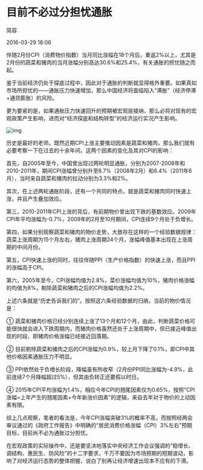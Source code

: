 # 目前不必过分担忧通胀

简容

2016-03-29 18:06

伴随2月份CPI（消费物价指数）当月同比涨幅在18个月后，重返2%以上，尤其是2月份的蔬菜和猪肉的当月涨幅分别高达30.6%和25.4%，有关通胀的担忧随之而起。



鉴于当前经济仍处于探底过程中，因此对于通胀的判断就显得格外重要。如果真如市场所担忧的——通胀压力快速增加，那么中国经济将面临陷入“滞胀”（经济停滞+通货膨胀）的风险。



更为要紧的是，如果通胀压力快速回升的预期被宏观层接纳，那么必将对现有的宏观政策产生影响，进而对“经济探底和结构转型”的经济运行实况产生影响。



![img](http://image.thepaper.cn/www/image/4/849/370.jpg)

历史是最好的老师。既然近期CPI上涨主要推动因素是蔬菜和猪肉，那么我们就有必要考察一下在过去的十余年间，这两个因素的变化及其对CPI的影响：



首先，自2005年至今，中国曾出现过两轮明显通胀，分别为2007-2008年和2010-2011年，期间CPI涨幅曾分别升至8.7%（2008年2月）和6.4%（2011年6月），当时来自蔬菜和猪肉的拉动分别为3.3%和2%。



其次，在上述两轮通胀阶段，还有一个共同的特点，就是蔬菜和猪肉同时快速上涨，并且产生叠加效应。



第三，2010-2011年CPI上涨的背后，有前期物价曾出现下跌的基数效应。2009年CPI年平均涨幅为-0.7%，2009年的2月至10月期间，CPI连续9个月处于负增长。



第四，如果分别观察蔬菜和猪肉的物价走势，大致存在这样的一个经验数据规律：蔬菜上涨周期为15个月左右，猪肉上涨周期24个月，涨幅峰值基本出现在上涨周期的中间月份。



第五，CPI快速上涨的同时，往往伴随PPI（生产价格指数）的快速上涨，而且PPI的涨幅高于CPI。



第六，2005年至今，CPI涨幅均值为2.8%，菜价涨幅均值为10%，猪肉价格涨幅的均值为8%，剔除蔬菜和猪肉之后的CPI涨幅均值为2.2%。



上述六条就是“历史告诉我们的”。按照这六条经验数据的归纳，当前的物价情况是：



① 蔬菜和猪肉价格已经分别连续上涨了13个月和12个月，由此，判断蔬菜价格可能很快就会进入下跌周期内，而猪肉价格虽然还处于上涨周期中，但已接近峰值出现的时段，即猪肉价格涨幅已经接近回落期。



② 目前剔除蔬菜和猪肉之后的CPI涨幅为0.9%，较上月下降了0.1%，即CPI中其他价格因素通胀压力不明显。



③ PPI依然处于负增长阶段，降幅虽有所收窄（2月份PPI同比涨幅为-4.9%，此前连续7个月降幅超过5%），但其由负转正还要假以时日。



④ 2015年CPI平均涨幅为1.4%，相应今年CPI的翘尾因素仅为0.65%，按照“CPI涨幅=上年产生的翘尾因素+今年新涨价因素”的逻辑，来自去年对于物价的上动因素有限。



综上几点观察，笔者的看法是，今年CPI涨幅突破3%的概率不高，而按照经两会审议通过的《政府工作报告》中明确的“居民消费价格涨幅（CPI）3%左右”预期目标，目前尚不必为通胀过分担忧。



在宏观政策的实际操作中，还是要坚决地落实中央经济工作会议强调的“稳增长、调结构、惠民生、防风险”的十二字要求，千万不要因为市场预期的短期波动，影响了对经济运行态势的整体把握，说白了别再让经济增速出现本不应有的下滑。